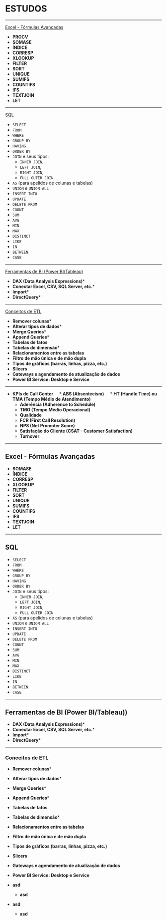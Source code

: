 # ESTUDOS

---

[Excel - Fórmulas Avançadas](#excel)
* **PROCV**
* **SOMASE**
* **ÍNDICE**
* **CORRESP**
* **XLOOKUP**
* **FILTER**
* **SORT**
* **UNIQUE**
* **SUMIFS**
* **COUNTIFS**
* **IFS**
* **TEXTJOIN**
* **LET**

---

[SQL](#SQL)
* `SELECT`  
* `FROM`  
* `WHERE`  
* `GROUP BY`  
* `HAVING`
* `ORDER BY`  
* `JOIN` e seus tipos: 
   * `INNER JOIN`, 
   * `LEFT JOIN`, 
   * `RIGHT JOIN`, 
   * `FULL OUTER JOIN`  
* `AS` (para apelidos de colunas e tabelas)  
* `UNION` e `UNION ALL`  
* `INSERT INTO`  
* `UPDATE`  
* `DELETE FROM`  
* `COUNT`  
* `SUM`  
* `AVG`  
* `MIN`  
* `MAX`  
* `DISTINCT`  
* `LIKE`  
* `IN`  
* `BETWEEN`  
* `CASE`  

---

[Ferramentas de BI (Power BI/Tableau)](#ferramentas-de-bi-power-bitableau)
* **DAX (Data Analysis Expressions)***
* **Conectar Excel, CSV, SQL Server, etc.***
* **Import***
* **DirectQuery***

---

[Conceitos de ETL](#Conceitos-de-ETL)
* **Remover colunas***
* **Alterar tipos de dados***
* **Merge Queries***
* **Append Queries***
* **Tabelas de fatos**
* **Tabelas de dimensão***
* **Relacionamentos entre as tabelas**
* **Filtro de mão única e de mão dupla**
* **Tipos de gráficos (barras, linhas, pizza, etc.)**
* **Slicers**
* **Gateways e agendamento de atualização de dados**
* **Power BI Service: Desktop e Service**

---

* **KPIs de Call Center**
    * **ABS (Absenteeism)**
    * **HT (Handle Time) ou TMA (Tempo Médio de Atendimento)**
    * **Aderência (Adherence to Schedule)**
    * **TMO (Tempo Médio Operacional)**
    * **Qualidade**
    * **FCR (First Call Resolution)**
    * **NPS (Net Promoter Score)**
    * **Satisfação do Cliente (CSAT - Customer Satisfaction)**
    * **Turnover**
 
---

## Excel - Fórmulas Avançadas
* **SOMASE**
* **ÍNDICE**
* **CORRESP**
* **XLOOKUP**
* **FILTER**
* **SORT**
* **UNIQUE**
* **SUMIFS**
* **COUNTIFS**
* **IFS**
* **TEXTJOIN**
* **LET**

---

## SQL
* `SELECT`  
* `FROM`  
* `WHERE`  
* `GROUP BY`  
* `HAVING`
* `ORDER BY`  
* `JOIN` e seus tipos: 
   * `INNER JOIN`, 
   * `LEFT JOIN`, 
   * `RIGHT JOIN`, 
   * `FULL OUTER JOIN`  
* `AS` (para apelidos de colunas e tabelas)  
* `UNION` e `UNION ALL`  
* `INSERT INTO`  
* `UPDATE`  
* `DELETE FROM`  
* `COUNT`  
* `SUM`  
* `AVG`  
* `MIN`  
* `MAX`  
* `DISTINCT`  
* `LIKE`  
* `IN`  
* `BETWEEN`  
* `CASE`  

---

## Ferramentas de BI (Power BI/Tableau))
* **DAX (Data Analysis Expressions)***
* **Conectar Excel, CSV, SQL Server, etc.***
* **Import***
* **DirectQuery***

---

### Conceitos de ETL
* **Remover colunas***
* **Alterar tipos de dados***
* **Merge Queries***
* **Append Queries***
* **Tabelas de fatos**
* **Tabelas de dimensão***
* **Relacionamentos entre as tabelas**
* **Filtro de mão única e de mão dupla**
* **Tipos de gráficos (barras, linhas, pizza, etc.)**
* **Slicers**
* **Gateways e agendamento de atualização de dados**
* **Power BI Service: Desktop e Service**

* **asd**
    * **asd**


* **asd**
    * **asd**
